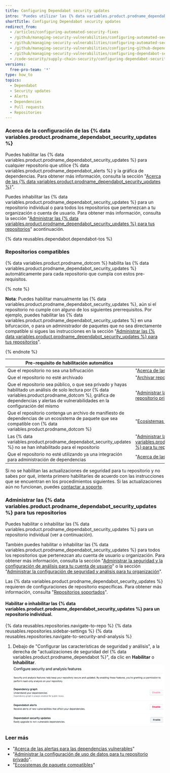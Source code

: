 ```yaml
---
title: Configuring Dependabot security updates
intro: 'Puedes utilizar las {% data variables.product.prodname_dependabot_security_updates %} o las solicitudes de extracción manuales para actualizar fácilmente las dependencias vulnerables.'
shortTitle: Configuring Dependabot security updates
redirect_from:
  - /articles/configuring-automated-security-fixes
  - /github/managing-security-vulnerabilities/configuring-automated-security-fixes
  - /github/managing-security-vulnerabilities/configuring-automated-security-updates
  - /github/managing-security-vulnerabilities/configuring-github-dependabot-security-updates
  - /github/managing-security-vulnerabilities/configuring-dependabot-security-updates
  - /code-security/supply-chain-security/configuring-dependabot-security-updates
versions:
  free-pro-team: '*'
type: how_to
topics:
  - Dependabot
  - Security updates
  - Alerts
  - Dependencies
  - Pull requests
  - Repositories
---
```


<!--Marketing-LINK: From home page "Learn more about Dependabot".-->

### Acerca de la configuración de las {% data variables.product.prodname_dependabot_security_updates %}

Puedes habilitar las {% data variables.product.prodname_dependabot_security_updates %} para cualquier repositorio que utilice {% data variables.product.prodname_dependabot_alerts %} y la gráfica de dependencias. Para obtener más información, consulta la sección "[Acerca de las {% data variables.product.prodname_dependabot_security_updates %}](/github/managing-security-vulnerabilities/about-dependabot-security-updates)".

Puedes inhabilitar las {% data variables.product.prodname_dependabot_security_updates %} para un repositorio individual o para todos los repositorios que pertenezcan a tu organización o cuenta de usuario. Para obtener más información, consulta la sección "[Administrar las {% data variables.product.prodname_dependabot_security_updates %} para tus repositorios](#managing-dependabot-security-updates-for-your-repositories)" acontinuación.

{% data reusables.dependabot.dependabot-tos %}

### Repositorios compatibles

{% data variables.product.prodname_dotcom %} habilita las {% data variables.product.prodname_dependabot_security_updates %} automáticamente para cada repositorio que cumpla con estos pre-requisitos.

{% note %}

**Nota**: Puedes habilitar manualmente las {% data variables.product.prodname_dependabot_security_updates %}, aún si el repositorio no cumple con alguno de los siguientes prerrequisitos. Por ejemplo, puedes habilitar las {% data variables.product.prodname_dependabot_security_updates %} en una bifurcación, o para un administrador de paquetes que no sea directamente compatible si sigues las instrucciones en la sección "[Administrar las {% data variables.product.prodname_dependabot_security_updates %} para tus repositorios](#managing-dependabot-security-updates-for-your-repositories)".

{% endnote %}

| Pre-requisito de habilitación automática                                                                                                                                                                                               | Más información                                                                                                                                                                                    |
| -------------------------------------------------------------------------------------------------------------------------------------------------------------------------------------------------------------------------------------- | -------------------------------------------------------------------------------------------------------------------------------------------------------------------------------------------------- |
| Que el repositorio no sea una bifrucación                                                                                                                                                                                              | "[Acerca de las bifurcaciones](/github/collaborating-with-issues-and-pull-requests/about-forks)"                                                                                                   |
| Que el repositorio no esté archivado                                                                                                                                                                                                   | "[Archivar repositorios](/github/creating-cloning-and-archiving-repositories/archiving-repositories)"                                                                                              |
| Que el repositorio sea público, o que sea privado y hayas habilitado un análisis de solo lectura por {% data variables.product.prodname_dotcom %}, gráfica de dependencias y alertas de vulnerabilidades en la configuración del mismo | "[Administrar la configuración de uso de datos para tu repositorio privado](/github/understanding-how-github-uses-and-protects-your-data/managing-data-use-settings-for-your-private-repository)". |
| Que el repositorio contenga un archivo de manifiesto de dependencias de un ecosistema de paquete que sea compatible con {% data variables.product.prodname_dotcom %}                                                                   | "[Ecosistemas de paquete compatibles](/github/visualizing-repository-data-with-graphs/about-the-dependency-graph#supported-package-ecosystems)"                                                    |
| Las {% data variables.product.prodname_dependabot_security_updates %} no se han inhabilitado para el repositorio                                                                                                                     | "[Administrar las {% data variables.product.prodname_dependabot_security_updates %} para tu repositorio](#managing-dependabot-security-updates-for-your-repositories)"                           |
| Que el repositorio no esté utilizando ya una integración para administración de dependencias                                                                                                                                           | "[Acerca de las integraciones](/github/customizing-your-github-workflow/about-integrations)"                                                                                                       |

Si no se habilitan las actualizaciones de seguridad para tu repositorio y no sabes por qué, intenta primero habilitarles de acuerdo con las instrucciones que se encuentran en los procedimientos siguientes. Si las actualizaciones aún no funcionan, puedes [contactar a soporte](https://support.github.com/contact).

### Administrar las {% data variables.product.prodname_dependabot_security_updates %} para tus repositorios

Puedes habilitar o inhabilitar las {% data variables.product.prodname_dependabot_security_updates %} para un repositorio individual (ver a continuación).

También puedes habilitar o inhabilitar las {% data variables.product.prodname_dependabot_security_updates %} para todos los repositorios que pertenezcan atu cuenta de usuario u organización. Para obtener más información, consulta la sección "[Administrar la seguridad y la configuración de análisis para tu cuenta de usuario](/github/setting-up-and-managing-your-github-user-account/managing-security-and-analysis-settings-for-your-user-account)" o la sección "[Administrar la configuración de seguridad y análisis para tu organización](/organizations/keeping-your-organization-secure/managing-security-and-analysis-settings-for-your-organization)".

Las {% data variables.product.prodname_dependabot_security_updates %} requieren de configuraciones de repositorio específicas. Para obtener más información, consulta "[Repositorios soportados](#supported-repositories)".

#### Habilitar o inhabilitar las {% data variables.product.prodname_dependabot_security_updates %} para un repositorio individual.

{% data reusables.repositories.navigate-to-repo %}
{% data reusables.repositories.sidebar-settings %}
{% data reusables.repositories.navigate-to-security-and-analysis %}
1. Debajo de "Configurar las características de seguridad y análisis", a la derecha de "actualizaciones de seguridad del {% data variables.product.prodname_dependabot %}", da clic en **Habilitar** o **Inhabilitar**. ![Sección "Configurar las características de seguridad y análisis" con botón para habilitar las {% data variables.product.prodname_dependabot_security_updates %}](/assets/images/help/repository/enable-dependabot-security-updates-button.png)

### Leer más

- "[Acerca de las alertas para las dependencias vulnerables](/code-security/supply-chain-security/about-alerts-for-vulnerable-dependencies)"
- "[Administrar la configuración de uso de datos para tu repositorio privado](/github/understanding-how-github-uses-and-protects-your-data/managing-data-use-settings-for-your-private-repository)".
- "[Ecosistemas de paquete compatibles](/github/visualizing-repository-data-with-graphs/about-the-dependency-graph#supported-package-ecosystems)"
